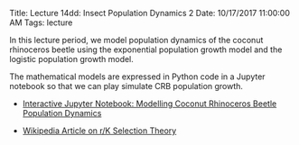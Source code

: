 Title: Lecture 14dd:  Insect Population Dynamics 2
Date: 10/17/2017 11:00:00 AM
Tags: lecture

In this lecture period, we model population dynamics of the coconut rhinoceros
beetle using the exponential population growth model and the logistic population
growth model.

The mathematical models are expressed in Python code in a Jupyter notebook so
that we can play simulate CRB population growth.

* [Interactive Jupyter Notebook: Modelling Coconut Rhinoceros Beetle Population Dynamics](https://notebooks.azure.com/n/symgGHJO7iA/notebooks/crb_population_dynamics.ipynb)

* [Wikipedia Article on r/K Selection Theory](https://en.wikipedia.org/wiki/R/K_selection_theory)
